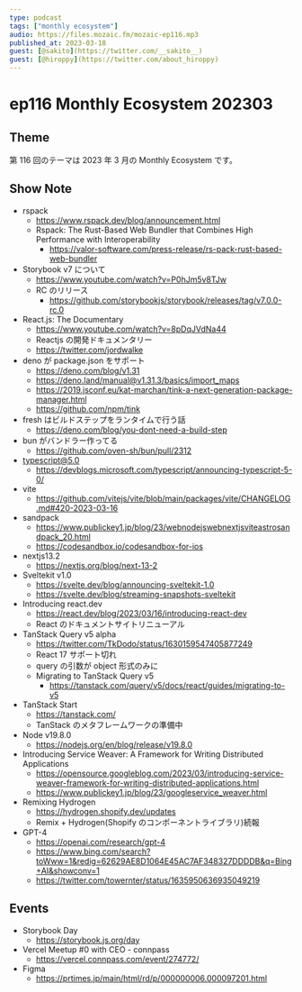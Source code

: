 ```yaml
---
type: podcast
tags: ["monthly ecosystem"]
audio: https://files.mozaic.fm/mozaic-ep116.mp3
published_at: 2023-03-18
guest: [@sakito](https://twitter.com/__sakito__)
guest: [@hiroppy](https://twitter.com/about_hiroppy)
---
```


# ep116 Monthly Ecosystem 202303

## Theme

第 116 回のテーマは 2023 年 3 月の Monthly Ecosystem です。

## Show Note

- rspack
  - https://www.rspack.dev/blog/announcement.html
  - Rspack: The Rust-Based Web Bundler that Combines High Performance with Interoperability
    - https://valor-software.com/press-release/rs-pack-rust-based-web-bundler
- Storybook v7 について
  - https://www.youtube.com/watch?v=P0hJm5v8TJw
  - RC のリリース
    - https://github.com/storybookjs/storybook/releases/tag/v7.0.0-rc.0
- React.js: The Documentary
  - https://www.youtube.com/watch?v=8pDqJVdNa44
  - Reactjs の開発ドキュメンタリー
  - https://twitter.com/jordwalke
- deno が package.json をサポート
  - https://deno.com/blog/v1.31
  - https://deno.land/manual@v1.31.3/basics/import_maps
  - https://2019.jsconf.eu/kat-marchan/tink-a-next-generation-package-manager.html
  - https://github.com/npm/tink
- fresh はビルドステップをランタイムで行う話
  - https://deno.com/blog/you-dont-need-a-build-step
- bun がバンドラー作ってる
  - https://github.com/oven-sh/bun/pull/2312
- typescript@5.0
  - https://devblogs.microsoft.com/typescript/announcing-typescript-5-0/
- vite
  - https://github.com/vitejs/vite/blob/main/packages/vite/CHANGELOG.md#420-2023-03-16
- sandpack
  - https://www.publickey1.jp/blog/23/webnodejswebnextjsviteastrosandpack_20.html
  - https://codesandbox.io/codesandbox-for-ios
- nextjs13.2
  - https://nextjs.org/blog/next-13-2
- Sveltekit v1.0
  - https://svelte.dev/blog/announcing-sveltekit-1.0
  - https://svelte.dev/blog/streaming-snapshots-sveltekit
- Introducing react.dev
  - https://react.dev/blog/2023/03/16/introducing-react-dev
  - React のドキュメントサイトリニューアル
- TanStack Query v5 alpha
  - https://twitter.com/TkDodo/status/1630159547405877249
  - React 17 サポート切れ
  - query の引数が object 形式のみに
  - Migrating to TanStack Query v5
    - https://tanstack.com/query/v5/docs/react/guides/migrating-to-v5
- TanStack Start
  - https://tanstack.com/
  - TanStack のメタフレームワークの準備中
- Node v19.8.0
  - https://nodejs.org/en/blog/release/v19.8.0
- Introducing Service Weaver: A Framework for Writing Distributed Applications
  - https://opensource.googleblog.com/2023/03/introducing-service-weaver-framework-for-writing-distributed-applications.html
  - https://www.publickey1.jp/blog/23/googleservice_weaver.html
- Remixing Hydrogen
  - https://hydrogen.shopify.dev/updates
  - Remix + Hydrogen(Shopify のコンポーネントライブラリ)続報
- GPT-4
  - https://openai.com/research/gpt-4
  - https://www.bing.com/search?toWww=1&redig=62629AE8D1064E45AC7AF348327DDDDB&q=Bing+AI&showconv=1
  - https://twitter.com/towernter/status/1635950636935049219

## Events

- Storybook Day
  - https://storybook.js.org/day
- Vercel Meetup #0 with CEO - connpass
  - https://vercel.connpass.com/event/274772/
- Figma
  - https://prtimes.jp/main/html/rd/p/000000006.000097201.html
